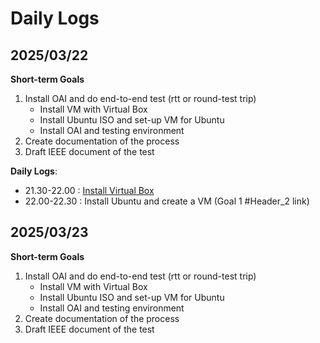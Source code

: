 # Daily Logs
## 2025/03/22
**Short-term Goals**
1. Install OAI and do end-to-end test (rtt or round-test trip)
   - Install VM with Virtual Box
   - Install Ubuntu ISO and set-up VM for Ubuntu
   - Install OAI and testing environment
2. Create documentation of the process
3. Draft IEEE document of the test

**Daily Logs**:
- 21.30-22.00 : [Install Virtual Box](https://github.com/bmw-ece-ntust/internship/blob/2025-TEEP-8-Gavin/docs/Virtual_Box_Installation.png)
- 22.00-22.30 : Install Ubuntu and create a VM (Goal 1 #Header_2 link)

## 2025/03/23
**Short-term Goals**
1. Install OAI and do end-to-end test (rtt or round-test trip)
   - Install VM with Virtual Box
   - Install Ubuntu ISO and set-up VM for Ubuntu
   - Install OAI and testing environment
2. Create documentation of the process
3. Draft IEEE document of the test
